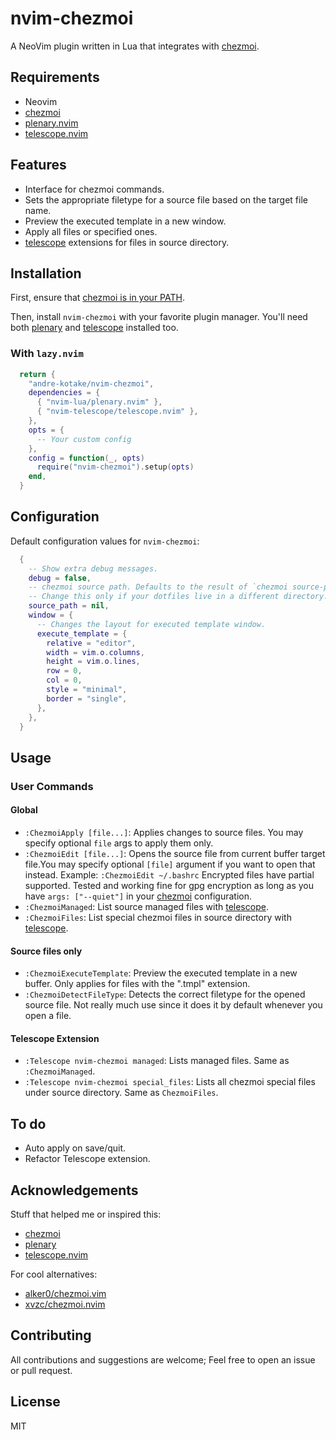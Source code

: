 # nvim-chezmoi

A NeoVim plugin written in Lua that integrates with [chezmoi](https://www.chezmoi.io/).

## Requirements

- Neovim
- [chezmoi](https://www.chezmoi.io/)
- [plenary.nvim](https://github.com/nvim-lua/plenary.nvim/)
- [telescope.nvim](https://github.com/nvim-telescope/telescope.nvim)

## Features

- Interface for chezmoi commands.
- Sets the appropriate filetype for a source file based on the target file name.
- Preview the executed template in a new window.
- Apply all files or specified ones.
- [telescope](https://github.com/nvim-telescope/telescope.nvim) extensions for files in source directory.

## Installation

First, ensure that [chezmoi is in your PATH](https://www.chezmoi.io/install/).

Then, install `nvim-chezmoi` with your favorite plugin manager. You'll need both [plenary](https://github.com/nvim-lua/plenary.nvim/) and [telescope](https://github.com/nvim-telescope/telescope.nvim) installed too.

### With `lazy.nvim`

```lua
  return {
    "andre-kotake/nvim-chezmoi",
    dependencies = {
      { "nvim-lua/plenary.nvim" },
      { "nvim-telescope/telescope.nvim" },
    },
    opts = { 
      -- Your custom config 
    },
    config = function(_, opts)
      require("nvim-chezmoi").setup(opts)
    end,
  }
```

## Configuration

Default configuration values for `nvim-chezmoi`:

```lua
  {
    -- Show extra debug messages.
    debug = false,
    -- chezmoi source path. Defaults to the result of `chezmoi source-path`
    -- Change this only if your dotfiles live in a different directory.
    source_path = nil,
    window = {
      -- Changes the layout for executed template window.
      execute_template = {
        relative = "editor",
        width = vim.o.columns,
        height = vim.o.lines,
        row = 0,
        col = 0,
        style = "minimal",
        border = "single",
      },
    },
  }
```

## Usage

### User Commands

#### Global

- `:ChezmoiApply [file...]`: Applies changes to source files. You may specify optional `file` args to apply them only.
- `:ChezmoiEdit [file...]`: Opens the source file from current buffer target file.You may specify optional `[file]` argument if you want to open that instead. Example: `:ChezmoiEdit ~/.bashrc`
Encrypted files have partial supported. Tested and working fine for gpg encryption as long as you have `args: ["--quiet"]` in your [chezmoi](https://www.chezmoi.io/) configuration.
- `:ChezmoiManaged`: List source managed files with [telescope](https://github.com/nvim-telescope/telescope.nvim).
- `:ChezmoiFiles`: List special chezmoi files in source directory with [telescope](https://github.com/nvim-telescope/telescope.nvim).

#### Source files only

- `:ChezmoiExecuteTemplate`: Preview the executed template in a new buffer. Only applies for files with the ".tmpl" extension.
- `:ChezmoiDetectFileType`: Detects the correct filetype for the opened source file. Not really much use since it does it by default whenever you open a file.

#### Telescope Extension

- `:Telescope nvim-chezmoi managed`: Lists managed files. Same as `:ChezmoiManaged`.
- `:Telescope nvim-chezmoi special_files`: Lists all chezmoi special files under source directory. Same as `ChezmoiFiles`.

## To do

- Auto apply on save/quit.
- Refactor Telescope extension.

## Acknowledgements

Stuff that helped me or inspired this:

- [chezmoi](https://www.chezmoi.io/)
- [plenary](https://github.com/nvim-lua/plenary.nvim/)
- [telescope.nvim](https://github.com/nvim-telescope/telescope.nvim)

For cool alternatives:

- [alker0/chezmoi.vim](https://github.com/alker0/chezmoi.vim)
- [xvzc/chezmoi.nvim](https://github.com/xvzc/chezmoi.nvim)


## Contributing

All contributions and suggestions are welcome; Feel free to open an issue or pull request.

## License

MIT
